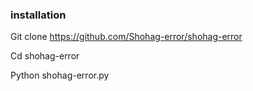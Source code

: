 ### installation


Git clone https://github.com/Shohag-error/shohag-error

Cd shohag-error

Python shohag-error.py
